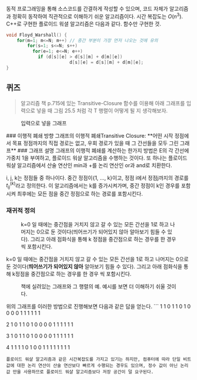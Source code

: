 동적 프로그래밍을 통해 소스코드를 간결하게 작성할 수 있으며, 코드 자체가 알고리즘과 정확히 동작하여 직관적으로 이해하기 쉬운 알고리즘이다. 시간 복잡도는 $O(n^3)$.
C++로 구현한 플로이드 워셜 알고리즘은 다음과 같다. 함수만 구현한 것.
```cpp
void Floyd_Warshall() {
	for(m=1; m<=N; m++) // 중간 부분이 가장 먼저 나오는 것에 유의
	    for(s=1; s<=N; s++)
	      for(e=1; e<=N; e++)
	        if (d[s][e] > d[s][m] + d[m][e])
						d[s][e] = d[s][m] + d[m][e];
}
```
## 퀴즈
>알고리즘 책 p.715에 있는 Transitive-Closure 함수를 이용해 아래 그래프를 입력으로 넣을 때 그림 25.5 처럼 각 T 행렬이 어떻게 될 지 생각해보자.

<figure style="width: 85%" class="align-center">
  <img src="https://onedrive.live.com/embed?resid=C4F97B3B64AE3E7A%217755&authkey=%21ACxX486KlVUVVcY&width=361&height=359" alt="">
  <figcaption>입력으로 넣을 그래프</figcaption>
</figure>
### 이행적 폐쇄
방향 그래프의 이행적 폐쇄Transitive Closure: **어떤 시작 정점에서 목표 정점까지의 직접 경로는 없고, 우회 경로가 있을 때 그 간선들을 모두 그린 그래프**
### 그래프 설명
그래프의 이행적 폐쇄를 계산하는 한가지 방법은 E의 각 간선에 가중치 1을 부여하고, 플로이드 워샬 알고리즘을 수행하는 것이다. 또 하나는 플로이드 워샬 알고리즘에서 산술 연산인 min과 +를 논리 연산인 or과 and로 치환한다.

i, j, k는 정점들 중 하나이다. 중간 정점이{1, …, k}이고, 정점 i에서 정점j까지의 경로를 $t_{ij}^{(k)}$라고 정의한다. 이 알고리즘에서는 k를 증가시켜가며, 중간 정점이 k인 경우를 포함시켜 최후에는 모든 점을 중간 정점으로 하는 경로를 포함시킨다.
### 재귀적 정의
<figure style="width: 85%" class="align-center">
  <img src="https://onedrive.live.com/embed?resid=C4F97B3B64AE3E7A%217757&authkey=%21ANT7xjTBJCLL7u8&width=960&height=476" alt="">
  <figcaption>k=0 일 때에는 중간점을 거치지 않고 갈 수 있는 모든 간선을 1로 하고 나머지는 0으로 둔 것이다(띄어쓰기가 되어있지 않아 알아보기 힘들 수 있다). 그리고 아래 점화식을 통해 k 정점을 중간점으로 하는 경우를 한 경우씩 포함시킨다.</figcaption>
</figure>

k=0 일 때에는 중간점을 거치지 않고 갈 수 있는 모든 간선을 1로 하고 나머지는 0으로 둔 것이다(**띄어쓰기가 되어있지 않아** 알아보기 힘들 수 있다). 그리고 아래 점화식을 통해 k정점을 중간점으로 하는 경우를 한 경우 씩 포함시킨다.

<figure style="width: 85%" class="align-center">
  <img src="https://onedrive.live.com/embed?resid=C4F97B3B64AE3E7A%217756&authkey=%21AB-aY47rs8NFqVI&width=920&height=960" alt="">
  <figcaption>책에 실려있는 그래프와 그 행렬의 예. 예시를 보면 더 이해하기 쉬울 것이다.</figcaption>
</figure>
위의 그래프를 이러한 방법으로 진행해보면 다음과 같은 답을 얻는다.
```
1
1 0 1 1
0 1 0 0
0 0 1 1
1 1 1 1

2
1 0 1 1
0 1 0 0
0 0 1 1
1 1 1 1

3
1 0 1 1
0 1 0 0
0 0 1 1
1 1 1 1

4
1 1 1 1
0 1 0 0
1 1 1 1
1 1 1 1
```
플로이드 워샬 알고리즘과 같은 시간복잡도를 가지고 있기는 하지만, 컴퓨터에 따라 단일 비트 값에 대한 논리 연산이 산술 연산보다 빠르게 수행되는 경우도 있으며, 정수 값이 아닌 논리값 만을 사용하므로 플로이드 워샬 알고리즘보다 저장 공간이 덜 요구된다.